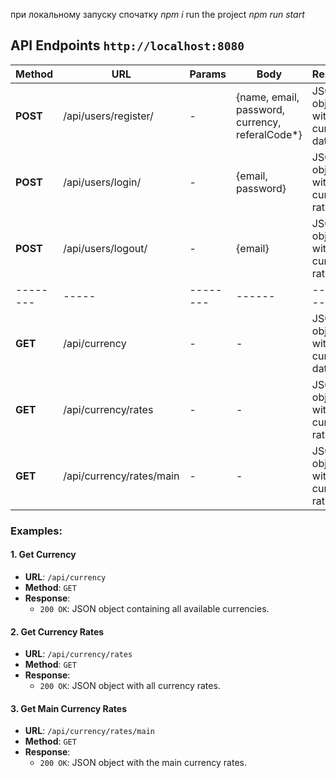 при локальному запуску спочатку *npm i*
run the project *npm run start*



## API Endpoints `http://localhost:8080` 

| Method | URL | Params | Body | Response |
|--------|-----|--------|------|----------|
| **POST** | /api/users/register/ | - | {name, email, password, currency, referalCode*} | JSON object with currency data |
| **POST** | /api/users/login/ | - |  {email, password} | JSON object with currency rates |
| **POST** | /api/users/logout/ | - |  {email} | JSON object with main currency rates |
|--------|-----|--------|------|----------|
| **GET** | /api/currency | - | - | JSON object with currency data |
| **GET** | /api/currency/rates | - | - | JSON object with currency rates |
| **GET** | /api/currency/rates/main | - | - | JSON object with main currency rates |

### Examples:
#### 1. Get Currency
- **URL**: `/api/currency`
- **Method**: `GET`
- **Response**:
  - `200 OK`: JSON object containing all available currencies.

#### 2. Get Currency Rates
- **URL**: `/api/currency/rates`
- **Method**: `GET`
- **Response**:
  - `200 OK`: JSON object with all currency rates.

#### 3. Get Main Currency Rates
- **URL**: `/api/currency/rates/main`
- **Method**: `GET`
- **Response**:
  - `200 OK`: JSON object with the main currency rates.
